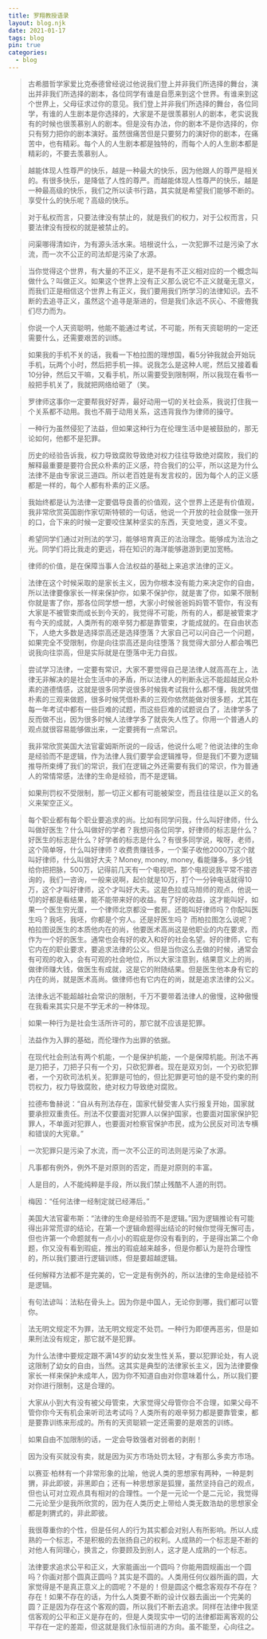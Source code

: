 ```yaml
---
title: 罗翔教授语录
layout: blog.njk
date: 2021-01-17
tags: blog
pin: true
categories:
  - blog
---
```


> 古希腊哲学家爱比克泰德曾经说过他说我们登上并非我们所选择的舞台，演出并非我们所选择的剧本，各位同学有谁是自愿来到这个世界。有谁来到这个世界上，父母征求过你的意见。我们登上并非我们所选择的舞台，各位同学，有谁的人生剧本是你选择的，大家是不是很羡慕别人的剧本，老实说我有的时候也很羡慕别人的剧本。但是没有办法，你的剧本不是你选择的，你只有努力把你的剧本演好。虽然很痛苦但是只要努力的演好你的剧本，在痛苦中，也有精彩。每个人的人生剧本都是独特的，而每个人的人生剧本都是精彩的，不要去羡慕别人。

> 越能体现人性尊严的快乐，越是一种最大的快乐，因为他跟人的尊严是相关的。有很多快乐，是降低了人性的尊严。而越能体现人性尊严的快乐，越是一种最高级的快乐，我们之所以读书行路，其实就是希望我们能够不断的。享受什么的快乐呢？高级的快乐。

> 对于私权而言，只要法律没有禁止的，就是我们的权力，对于公权而言，只要法律没有授权的就是被禁止的。

> 问渠哪得清如许，为有源头活水来。培根说什么，一次犯罪不过是污染了水流，而一次不公正的司法却是污染了水源。

> 当你觉得这个世界，有大量的不正义，是不是有不正义相对应的一个概念叫做什么？叫做正义。如果这个世界上没有正义那么说它不正义就毫无意义，而我们正是相信这个世界上有正义，我们要用我们所学习的法律知识。去不断的去追寻正义，虽然这个追寻是渐进的，但是我们永远不灰心、不疲倦我们尽力而为。

> 你说一个人天资聪明，他能不能通过考试，不可能，所有天资聪明的一定还需要什么，还需要艰苦的训练。

> 如果我的手机不关的话，我看一下柏拉图的理想国，看5分钟我就会开始玩手机，玩两个小时，然后把手机一摔。说我怎么是这种人呢，然后又接着看10分钟，然后又干嘛，又看手机，所以需要受到限制啊，所以我现在看书一般把手机关了，我就把网络给砸了（笑。

> 罗律师这事你一定要帮我好好弄，最好动用一切的关社会系，我说打住我一个关系都不动用。我也不屑于动用关系，这违背我作为律师的操守。

> 一种行为虽然侵犯了法益，但如果这种行为在伦理生活中是被鼓励的，那无论如何，他都不是犯罪。

> 历史的经验告诉我，权力导致腐败导致绝对权力往往导致绝对腐败，我们的解释最重要是要符合民众朴素的正义感，符合我们的公平，所以这是为什么法律不是由专家说三道四。所以老百姓是有发言权的，因为每个人的正义感都是一样的，每个人都有朴素的正义感。

> 我始终都是认为法律一定要倡导良善的价值观，这个世界上还是有价值观，我非常欣赏英国剧作家切斯特顿的一句话，他说一个开放的社会就像一张开的口，合下来的时候一定要咬住某种坚实的东西，天变地变，道义不变。

> 希望同学们通过对刑法的学习，能够培育真正的法治理念。能够成为法治之光。同学们将比我走的更远，将在知识的海洋能够遨游到更加宽畅。

> 律师的价值，是在保障当事人合法权益的基础上来追求法律的正义。

> 法律在这个时候采取的是家长主义，因为你根本没有能力来决定你的自由，所以法律要像家长一样来保护你，如果不保护你，就是害了你，如果不限制你就是害了你，那各位同学想一想，大家小时候爸爸妈妈管不管你，有没有大家是不被管束而成长到今天的，我觉得不可能，所有的人，都是被管束才有今天的成就，人类所有的艰辛努力都是靠管束，才能成就的。在自由状态下，人绝大多数是选择崇高还是选择堕落？大家自己可以问自己一个问题，如果完全不受限制，你是向往崇高还是向往堕落？我觉得大部分人都会嘴巴说我向往崇高，但是实际就是在堕落中无力自拔。

> 尝试学习法律，一定要有常识，大家不要觉得自己是法律人就高高在上，法律无非解决的是社会生活中的矛盾，所以法律人的判断永远不能超越民众朴素的道德情感，这就是很多同学说很多时候我考试我什么都不懂，我就凭借朴素的三观来做题，很多时候凭借朴素的三观你依然能做对很多题，尤其在每一年考试中都有一些巨难的试题，而这些巨难的试题说白了，法律学多了反而做不出，因为很多时候人法律学多了就丧失人性了。你用一个普通人的观点就很容易能够做出来，一定要拥有一点常识。

> 我非常欣赏美国大法官霍姆斯所说的一段话，他说什么呢？他说法律的生命是经验而不是逻辑，作为法律人我们要学会逻辑推导，但是我们不要为逻辑推导所束缚了我们的常识，我们在逻辑之外还需要有我们的常识，作为普通人的常情常感，法律的生命是经验，而不是逻辑。

> 如果刑罚权不受限制，那一切正义都有可能被架空，而且往往是以正义的名义来架空正义。

> 每个职业都有每个职业要追求的尚。比如有同学问我，什么叫好律师，什么叫做好医生？什么叫做好的学者？我想问各位同学，好律师的标志是什么？好医生的标志是什么？好学者的标志是什么？有很多同学说，唉呀，老师，这个简单呀，什么叫好律师？收费贵赚钱多，一个案子收他2000万这个就叫好律师，什么叫做好大夫？Money,  money, money,  看能赚多。多少钱给你把把脉，500万，记得前几天有一个电视吧，那个电视说我平常不接咨询的，我们一咨询，一般来说啊，起价就是10万，打个一分钟电话就得10万，这个才叫好律师，这个才叫好大夫。这是色拉或马旭师的观点，他说一切的好都是看结果，能不能带来好的收益。有了好的收益，这才能叫好，如果一个医生穷光蛋，一个律师北京都没一套房。还能叫好律师吗？你配叫医生吗？我呸，我呸，你都是个穷人。还是好医生吗？  而柏拉图怎么说呢？柏拉图说医生的本质他内在的尚，他要医术高尚这是他职业的内在要求，而作为一个好的医生。通常也会有好的收入和好的社会名望。好的律师，它有它内在的职业要求，要追求法律的公义。但是当你这么去做的时候，通常会有可观的收入，会有可观的社会地位，所以大家注意到，结果意义上的尚，做律师赚大钱，做医生有成就，这是它的附随结果。但是医生他本身有它的内在的尚，就是医术高尚。做律师也有它内在的尚，就是追求法律的公义。

> 法律永远不能超越社会常识的限制，千万不要带着法律人的傲慢，这种傲慢在我看来其实只是不学无术的一种体现。

> 如果一种行为是社会生活所许可的，那它就不应该是犯罪。

> 法益作为入罪的基础，而伦理作为出罪的依据。

> 在现代社会刑法有两个机能，一个是保护机能，一个是保障机能。刑法不再是刀把子，刀把子只有一个刃，只砍犯罪者。现在是双刃剑，一个刃砍犯罪者，一个刃砍司法机关。犯罪是可怕的，但比犯罪更可怕的是不受约束的刑罚权力，权力导致腐败，绝对权力导致绝对腐败。

> 拉德布鲁赫说：“自从有刑法存在，国家代替受害人实行报复开始，国家就要承担双重责任。刑法不仅要面对犯罪人以保护国家，也要面对国家保护犯罪人，不单面对犯罪人，也要面对检察官保护市民，成为公民反对司法专横和错误的大宪章。”

> 一次犯罪只是污染了水流，而一次不公正的司法则是污染了水源。

> 凡事都有例外，例外不是对原则的否定，而是对原则的丰富。

> 人是目的，人不能纯粹是手段，所以我们禁止残酷不人道的刑罚。

> 梅因：“任何法律一经制定就已经滞后。”

> 美国大法官霍布斯：“法律的生命是经验而不是逻辑。”因为逻辑推论有可能得出非常荒谬的结论，在第一个逻辑命题得出结论的时候你觉得无懈可击，但也许第一个命题就有一点小小的瑕疵是你没有看到的，于是得出第二个命题，你又没有看到瑕疵，推出的瑕疵越来越多，但是你都认为是符合理性的，所以我们要进行逻辑训练，但是要超越逻辑。

> 任何解释方法都不是完美的，它一定是有例外的，所以法律的生命是经验不是逻辑。

> 有句法谚叫：法粘在骨头上。因为你是中国人，无论你到哪，我们都可以管你。

> 法无明文规定不为罪，法无明文规定不处罚。一种行为即便再恶劣，但是如果刑法没有规定，那它就不是犯罪。

> 为什么法律中要规定跟不满14岁的幼女发生性关系，要以犯罪论处，有人说这限制了幼女的自由，当然。这其实是典型的法律家长主义，因为法律要像家长一样来保护未成年人，因为你不知道自由对你意味着什么，所以我们要对你进行限制，这是合理的。

> 大家从小到大有没有被父母管束，大家觉得父母管你合不合理，如果父母不管你你今天有机会来听司法考试吗？人类所有的艰辛努力都是要靠管束，都是要靠训练来形成的。所有的天资聪颖一定还需要的是艰苦的训练。

> 如果自由不加限制的话，一定会导致强者对弱者的剥削！

> 因为没有买就没有卖，就是因为买方市场处罚太轻，才有那么多卖方市场。

> 以赛亚·柏林有一个非常形象的比喻，他说人类的思想家有两种，一种是刺猬，非此即彼，非黑即白；还有一种思想家是狐狸，虽然坚持自己的观点，但也认可对立观点具有相对的合理性。一个是一元论一个是二元论，我觉得二元论至少是我所欣赏的，因为在人类历史上带给人类无数浩劫的思想家全都是刺猬式的，非此即彼。


> 我很尊重你的个性，但是任何人的行为其实都会对别人有所影响。所以人成熟的一个标志，不是积极的去张扬自己的权利。人成熟的一个标志是不断的对他人有同理心，换言之，你要顾及到别人，这才是人成熟的一个标志。

> 法律要求追求公平和正义，大家能画出一个圆吗？你能用圆规画出一个圆吗？你画对那个圆真正圆吗？其实是不圆的。人类用任何仪器所画的圆，大家觉得是不是真正意义上的圆呢？不是的！但是圆这个概念客观存不存在？存在！如果不存在的话，为什么人类要不断的设计仪器去画出一个完美的圆？正是因为存在这个客观的圆，所以我们不断去追求。同样在法律中我坚信客观的公平和正义是存在的，但是人类现实中一切的法律都距离客观的公平存在一定的差距，但这就是我们永恒前进的方向。虽不能至，心向往之。